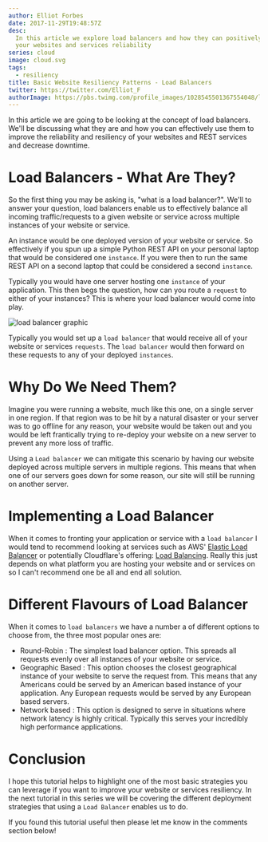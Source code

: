 ```yaml
---
author: Elliot Forbes
date: 2017-11-29T19:48:57Z
desc:
  In this article we explore load balancers and how they can positively improve
  your websites and services reliability
series: cloud
image: cloud.svg
tags:
  - resiliency
title: Basic Website Resiliency Patterns - Load Balancers
twitter: https://twitter.com/Elliot_F
authorImage: https://pbs.twimg.com/profile_images/1028545501367554048/lzr43cQv_400x400.jpg
---
```


In this article we are going to be looking at the concept of load balancers.
We'll be discussing what they are and how you can effectively use them to
improve the reliability and resiliency of your websites and REST services and
decrease downtime.

# Load Balancers - What Are They?

So the first thing you may be asking is, "what is a load balancer?". We'll to
answer your question, load balancers enable us to effectively balance all
incoming traffic/requests to a given website or service across multiple
instances of your website or service.

An instance would be one deployed version of your website or service. So
effectively if you spun up a simple Python REST API on your personal laptop that
would be considered one `instance`. If you were then to run the same REST API on
a second laptop that could be considered a second `instance`.

Typically you would have one server hosting one `instance` of your application.
This then begs the question, how can you route a `request` to either of your
instances? This is where your load balancer would come into play.

![load balancer graphic](/images/load-balancer.gif)

Typically you would set up a `load balancer` that would receive all of your
website or services `requests`. The `load balancer` would then forward on these
requests to any of your deployed `instances`.

# Why Do We Need Them?

Imagine you were running a website, much like this one, on a single server in
one region. If that region was to be hit by a natural disaster or your server
was to go offline for any reason, your website would be taken out and you would
be left frantically trying to re-deploy your website on a new server to prevent
any more loss of traffic.

Using a `Load balancer` we can mitigate this scenario by having our website
deployed across multiple servers in multiple regions. This means that when one
of our servers goes down for some reason, our site will still be running on
another server.

# Implementing a Load Balancer

When it comes to fronting your application or service with a `load balancer` I
would tend to recommend looking at services such as AWS'
[Elastic Load Balancer](https://aws.amazon.com/elasticloadbalancing/) or
potentially Cloudflare's offering:
[Load Balancing](https://www.cloudflare.com/load-balancing/). Really this just
depends on what platform you are hosting your website and or services on so I
can't recommend one be all and end all solution.

# Different Flavours of Load Balancer

When it comes to `load balancers` we have a number a of different options to
choose from, the three most popular ones are:

- Round-Robin : The simplest load balancer option. This spreads all requests
  evenly over all instances of your website or service.
- Geographic Based : This option chooses the closest geographical instance of
  your website to serve the request from. This means that any Americans could be
  served by an American based instance of your application. Any European
  requests would be served by any European based servers.
- Network based : This option is designed to serve in situations where network
  latency is highly critical. Typically this serves your incredibly high
  performance applications.

# Conclusion

I hope this tutorial helps to highlight one of the most basic strategies you can
leverage if you want to improve your website or services resiliency. In the next
tutorial in this series we will be covering the different deployment strategies
that using a `Load Balancer` enables us to do.

If you found this tutorial useful then please let me know in the comments
section below!
